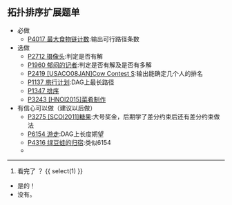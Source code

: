 ## 拓扑排序扩展题单

- 必做
  - [P4017 最大食物链计数](https://www.luogu.com.cn/problem/P4017):输出可行路径条数
- 选做
  - [P2712 摄像头](https://www.luogu.com.cn/problem/P2712):判定是否有解
  - [P1960 郁闷的记者](https://www.luogu.com.cn/problem/P1960):判定是否有解及是否有多解
  - [P2419 [USACO08JAN]Cow Contest S](https://www.luogu.com.cn/problem/P2419):输出能确定几个人的排名
  - [P1137 旅行计划](https://www.luogu.com.cn/problem/P1137):DAG上最长路径
  - [P1347 排序](https://www.luogu.com.cn/problem/P1347)
  - [P3243 [HNOI2015]菜肴制作](https://www.luogu.com.cn/problem/P3243)
- 有信心可以做（建议以后做）
  - [P3275 [SCOI2011]糖果](https://www.luogu.com.cn/problem/P3275):大号奖金，后期学了差分约束后还有差分约束做法
  - [P6154 游走](https://www.luogu.com.cn/problem/P6154):DAG上长度期望
  - [P4316 绿豆蛙的归宿](https://www.luogu.com.cn/problem/P4316):类似6154
  - [](https://www.luogu.com.cn/problem/)


-----

1. 看完了 ？
{{ select(1) }}
- 是的！
- 没有。